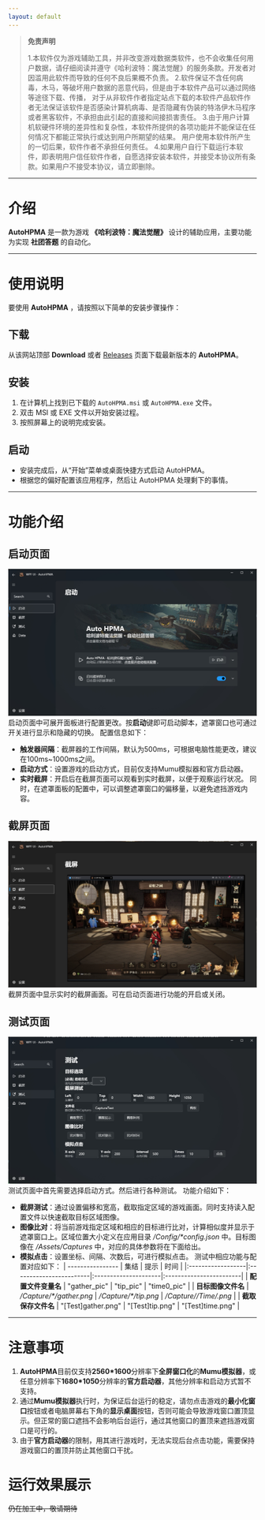 ```yaml
---
layout: default
---
```


> **免责声明**
>
> 1.本软件仅为游戏辅助工具，并非改变游戏数据类软件，也不会收集任何用户数据，请仔细阅读并遵守《哈利波特：魔法觉醒》的服务条款。开发者对因滥用此软件而导致的任何不良后果概不负责。
> 2.软件保证不含任何病毒，木马，等破坏用户数据的恶意代码，但是由于本软件产品可以通过网络等途径下载、传播， 对于从非软件作者指定站点下载的本软件产品软件作者无法保证该软件是否感染计算机病毒、是否隐藏有伪装的特洛伊木马程序或者黑客软件，不承担由此引起的直接和间接损害责任。
> 3.由于用户计算机软硬件环境的差异性和复杂性，本软件所提供的各项功能并不能保证在任何情况下都能正常执行或达到用户所期望的结果。 用户使用本软件所产生的一切后果，软件作者不承担任何责任。
> 4.如果用户自行下载运行本软件，即表明用户信任软件作者，自愿选择安装本软件，并接受本协议所有条款。如果用户不接受本协议，请立即删除。

* * *

# 介绍

**AutoHPMA** 是一款为游戏 **《哈利波特：魔法觉醒》** 设计的辅助应用，主要功能为实现 **社团答题** 的自动化。

* * *

# 使用说明

要使用 **AutoHPMA** ，请按照以下简单的安装步骤操作：

## 下载

从该网站顶部 **Download** 或者 [Releases](https://github.com/YourGitHubUsername/AutoHPMA/releases) 页面下载最新版本的 **AutoHPMA**。

## 安装

1. 在计算机上找到已下载的 `AutoHPMA.msi` 或 `AutoHPMA.exe` 文件。
2. 双击 MSI 或 EXE 文件以开始安装过程。
3. 按照屏幕上的说明完成安装。

## 启动

- 安装完成后，从“开始”菜单或桌面快捷方式启动 AutoHPMA。
- 根据您的偏好配置该应用程序，然后让 AutoHPMA 处理剩下的事情。

* * *

# 功能介绍

## 启动页面

![start](https://github.com/FelixChristian011226/AutoHPMA-Web/blob/master/imgs/start.png)
启动页面中可展开面板进行配置更改。按**启动**键即可启动脚本，遮罩窗口也可通过开关进行显示和隐藏的切换。
配置信息如下：
*   **触发器间隔**：截屏器的工作间隔，默认为500ms，可根据电脑性能更改，建议在100ms~1000ms之间。
*   **启动方式**：设置游戏的启动方式，目前仅支持Mumu模拟器和官方启动器。
*   **实时截屏**：开启后在截屏页面可以观看到实时截屏，以便于观察运行状况。
同时，在遮罩面板的配置中，可以调整遮罩窗口的偏移量，以避免遮挡游戏内容。

## 截屏页面

![screenshot](https://github.com/FelixChristian011226/AutoHPMA-Web/blob/master/imgs/screenshot.png)
截屏页面中显示实时的截屏画面。可在启动页面进行功能的开启或关闭。

## 测试页面

![test](https://github.com/FelixChristian011226/AutoHPMA-Web/blob/master/imgs/test.png)
测试页面中首先需要选择启动方式。然后进行各种测试。
功能介绍如下：
*   **截屏测试**：通过设置偏移和宽高，截取指定区域的游戏画面。同时支持读入配置文件以快速截取目标区域图像。
*   **图像比对**：将当前游戏指定区域和相应的目标进行比对，计算相似度并显示于遮罩窗口上。区域位置大小定义在应用目录 _/Config/*config.json_ 中。目标图像在 _/Assets/Captures_ 中，对应的具体参数将在下面给出。
*   **模拟点击**：设置坐标、间隔、次数后，可进行模拟点击。
测试中相应功能与配置对应如下：
| ----------------  | 集结                    | 提示                 | 时间                     |
|:------------------|:------------------------|:---------------------|:------------------------|
| **配置文件变量名** | "gather_pic"            |  "tip_pic"           |  "time0_pic"            |
| **目标图像文件名** | _/Capture/*/gather.png_ | _/Capture/*/tip.png_ | _/Capture/*/Time/*.png_ |
| **截取保存文件名** | "[Test]gather.png"      | "[Test]tip.png"      | "[Test]time.png"        |

* * *

# 注意事项

1.  **AutoHPMA**目前仅支持**2560*1600**分辨率下**全屏窗口化**的**Mumu模拟器**，或任意分辨率下**1680*1050**分辨率的**官方启动器**，其他分辨率和启动方式暂不支持。
2.  通过**Mumu模拟器**执行时，为保证后台运行的稳定，请勿点击游戏的**最小化窗口**按钮或者电脑屏幕右下角的**显示桌面**按钮，否则可能会导致游戏窗口置顶显示。但正常的窗口遮挡不会影响后台运行，通过其他窗口的置顶来遮挡游戏窗口是可行的。
3.  由于**官方启动器**的限制，用其进行游戏时，无法实现后台点击功能，需要保持游戏窗口的置顶并防止其他窗口干扰。

# 运行效果展示

~~仍在加工中，敬请期待~~


